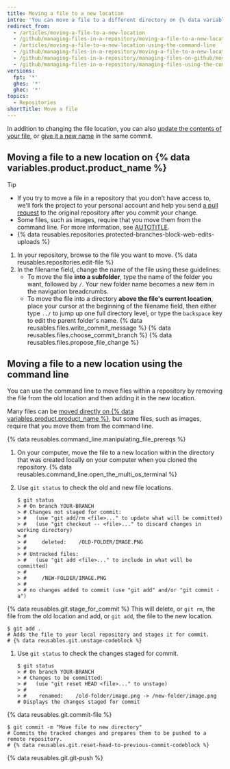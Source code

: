 ```yaml
---
title: Moving a file to a new location
intro: 'You can move a file to a different directory on {% data variables.product.product_name %} or by using the command line.'
redirect_from:
  - /articles/moving-a-file-to-a-new-location
  - /github/managing-files-in-a-repository/moving-a-file-to-a-new-location
  - /articles/moving-a-file-to-a-new-location-using-the-command-line
  - /github/managing-files-in-a-repository/moving-a-file-to-a-new-location-using-the-command-line
  - /github/managing-files-in-a-repository/managing-files-on-github/moving-a-file-to-a-new-location
  - /github/managing-files-in-a-repository/managing-files-using-the-command-line/moving-a-file-to-a-new-location-using-the-command-line
versions:
  fpt: '*'
  ghes: '*'
  ghec: '*'
topics:
  - Repositories
shortTitle: Move a file
---
```

In addition to changing the file location, you can also [update the contents of your file](/repositories/working-with-files/managing-files/editing-files), or [give it a new name](/repositories/working-with-files/managing-files/renaming-a-file) in the same commit.

## Moving a file to a new location on {% data variables.product.product_name %}

> [!TIP]
> * If you try to move a file in a repository that you don’t have access to, we'll fork the project to your personal account and help you send [a pull request](/pull-requests/collaborating-with-pull-requests/proposing-changes-to-your-work-with-pull-requests/about-pull-requests) to the original repository after you commit your change.
> * Some files, such as images, require that you move them from the command line. For more information, see [AUTOTITLE](/repositories/working-with-files/managing-files/moving-a-file-to-a-new-location).
> * {% data reusables.repositories.protected-branches-block-web-edits-uploads %}

1. In your repository, browse to the file you want to move.
{% data reusables.repositories.edit-file %}
1. In the filename field, change the name of the file using these guidelines:
    * To move the file **into a subfolder**, type the name of the folder you want, followed by `/`. Your new folder name becomes a new item in the navigation breadcrumbs.
    * To move the file into a directory **above the file's current location**, place your cursor at the beginning of the filename field, then either type `../` to jump up one full directory level, or type the `backspace` key to edit the parent folder's name.
{% data reusables.files.write_commit_message %}
{% data reusables.files.choose_commit_branch %}
{% data reusables.files.propose_file_change %}

## Moving a file to a new location using the command line

You can use the command line to move files within a repository by removing the file from the old location and then adding it in the new location.

Many files can be [moved directly on {% data variables.product.product_name %}](/repositories/working-with-files/managing-files/moving-a-file-to-a-new-location), but some files, such as images, require that you move them from the command line.

{% data reusables.command_line.manipulating_file_prereqs %}

1. On your computer, move the file to a new location within the directory that was created locally on your computer when you cloned the repository.
{% data reusables.command_line.open_the_multi_os_terminal %}
1. Use `git status` to check the old and new file locations.

   ```shell
   $ git status
   > # On branch YOUR-BRANCH
   > # Changes not staged for commit:
   > #   (use "git add/rm <file>..." to update what will be committed)
   > #   (use "git checkout -- <file>..." to discard changes in working directory)
   > #
   > #     deleted:    /OLD-FOLDER/IMAGE.PNG
   > #
   > # Untracked files:
   > #   (use "git add <file>..." to include in what will be committed)
   > #
   > #     /NEW-FOLDER/IMAGE.PNG
   > #
   > # no changes added to commit (use "git add" and/or "git commit -a")
   ```

{% data reusables.git.stage_for_commit %} This will delete, or `git rm`, the file from the old location and add, or `git add`, the file to the new location.

   ```shell
   $ git add .
   # Adds the file to your local repository and stages it for commit.
   # {% data reusables.git.unstage-codeblock %}
   ```

1. Use `git status` to check the changes staged for commit.

   ```shell
   $ git status
   > # On branch YOUR-BRANCH
   > # Changes to be committed:
   > #   (use "git reset HEAD <file>..." to unstage)
   > #
   > #    renamed:    /old-folder/image.png -> /new-folder/image.png
   # Displays the changes staged for commit
   ```

{% data reusables.git.commit-file %}

   ```shell
   $ git commit -m "Move file to new directory"
   # Commits the tracked changes and prepares them to be pushed to a remote repository.
   # {% data reusables.git.reset-head-to-previous-commit-codeblock %}
   ```

{% data reusables.git.git-push %}

